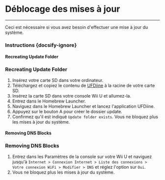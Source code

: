 # Déblocage des mises à jour
---
Ceci est nécessaire si vous avez besoin d'effectuer une mise à jour du système.

### Instructions {docsify-ignore}

<!-- tabs:start -->

#### **Recreating Update Folder**

### Recreating Update Folder

1. Insérez votre carte SD dans votre ordinateur.
1. Téléchargez et copiez le contenu de [UFDiine](https://github.com/GaryOderNichts/UFDiine/releases) à la racine de votre carte SD.
1. Insérez la carte SD dans votre console Wii U et allumez-la.
1. Entrez dans le Homebrew Launcher.
1. Naviguez dans le Homebrew Launcher et lancez l'application UFDiine.
1. Appuyez sur le bouton A pour créer le dossier update.
1. Confirmez qu'il est indiqué `Update folder exists`. Vous ne bloquez plus les mises à jour du système.

#### **Removing DNS Blocks**

### Removing DNS Blocks

1. Entrez dans les Paramètres de la console sur votre Wii U et naviguez jusqu'à `Internet > Connexion Internet > Liste des connexions > ` `Votre connexion WiFi > Modifier > DNS` et réglez l'option sur `Oui`.
1. Vous ne bloquez plus les mises à jour du système.

<!-- tabs:end -->